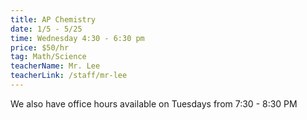 ```yaml
---
title: AP Chemistry
date: 1/5 - 5/25
time: Wednesday 4:30 - 6:30 pm
price: $50/hr
tag: Math/Science
teacherName: Mr. Lee
teacherLink: /staff/mr-lee
---
```


We also have office hours available on Tuesdays from 7:30 - 8:30 PM
